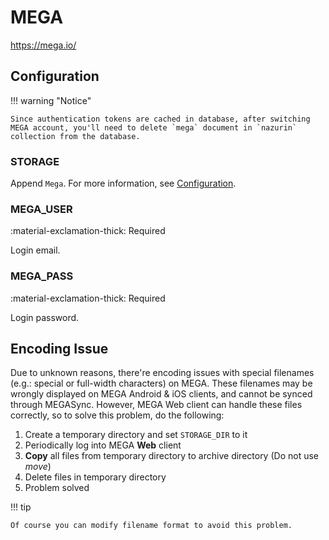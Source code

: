 # MEGA

<https://mega.io/>

## Configuration

!!! warning "Notice"

    Since authentication tokens are cached in database, after switching MEGA account, you'll need to delete `mega` document in `nazurin` collection from the database.

### STORAGE

Append `Mega`. For more information, see [Configuration](../../start/configuration/#storage).

### MEGA_USER

:material-exclamation-thick: Required

Login email.

### MEGA_PASS

:material-exclamation-thick: Required

Login password.

## Encoding Issue

Due to unknown reasons, there're encoding issues with special filenames (e.g.: special or full-width characters) on MEGA.
These filenames may be wrongly displayed on MEGA Android & iOS clients, and cannot be synced through MEGASync. However, MEGA Web client can handle these files correctly, so to solve this problem, do the following:

1.  Create a temporary directory and set `STORAGE_DIR` to it
2.  Periodically log into MEGA **Web** client
3.  **Copy** all files from temporary directory to archive directory (Do not use _move_)
4.  Delete files in temporary directory
5.  Problem solved

!!! tip

    Of course you can modify filename format to avoid this problem.
